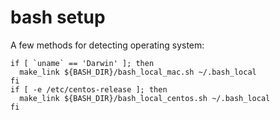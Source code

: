 # bash setup

A few methods for detecting operating system:

```
if [ `uname` == 'Darwin' ]; then
  make_link ${BASH_DIR}/bash_local_mac.sh ~/.bash_local
fi
if [ -e /etc/centos-release ]; then
  make_link ${BASH_DIR}/bash_local_centos.sh ~/.bash_local
fi
```
